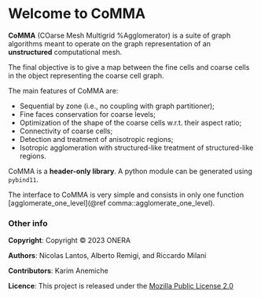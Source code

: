 # Welcome to CoMMA

**CoMMA** (COarse Mesh Multigrid %Agglomerator) is a suite of graph algorithms meant to operate on the graph representation of an **unstructured** computational mesh.

The final objective is to give a map between the fine cells and coarse cells in the object representing the coarse cell graph.

The main features of CoMMA are:
- Sequential by zone (i.e., no coupling with graph partitioner);
- Fine faces conservation for coarse levels;
- Optimization of the shape of the coarse cells w.r.t. their aspect ratio;
- Connectivity of coarse cells;
- Detection and treatment of anisotropic regions;
- Isotropic agglomeration with structured-like treatment of structured-like regions.

CoMMA is a **header-only library**. A python module can be generated using `pybind11`.

The interface to CoMMA is very simple and consists in only one function [agglomerate_one_level](@ref comma::agglomerate_one_level).

### Other info
**Copyright**: Copyright © 2023 ONERA

**Authors**: Nicolas Lantos, Alberto Remigi, and Riccardo Milani

**Contributors**: Karim Anemiche

**Licence**: This project is released under the [Mozilla Public License 2.0](https://mozilla.org/MPL/2.0/)
